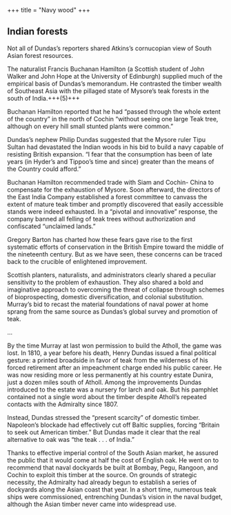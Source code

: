 +++
title = "Navy wood"
+++

## Indian forests
Not all of Dundas’s reporters shared Atkins’s cornucopian view of South Asian forest resources. 

The naturalist Francis Buchanan Hamilton (a Scottish student of John Walker and John Hope at the University of Edinburgh) supplied much of the empirical basis of Dundas’s memorandum. He contrasted the timber wealth of Southeast Asia with the pillaged state of Mysore’s teak forests in the south of India.+++(5)+++ 

Buchanan Hamilton reported that he had “passed through the whole extent of the country” in the north of Cochin “without seeing one large Teak tree, although on every hill small stunted plants were common.” 

Dundas’s nephew Philip Dundas suggested that the Mysore ruler Tipu Sultan had devastated the Indian woods in his bid to build a navy capable of resisting British expansion. “I fear that the consumption has been of late years (in Hyder’s and Tippoo’s time and since) greater than the means of the Country could afford.” 

Buchanan Hamilton recommended trade with Siam and Cochin- China to compensate for the exhaustion of Mysore. Soon afterward, the directors of the East India Company established a forest committee to canvass the extent of mature teak timber and promptly discovered that easily accessible stands were indeed exhausted. In a “pivotal and innovative” response, the company banned all felling of teak trees without authorization and confiscated “unclaimed lands.” 

Gregory Barton has charted how these fears gave rise to the first systematic efforts of conservation in the British Empire toward the middle of the nineteenth century. But as we have seen, these concerns can be traced back to the crucible of enlightened improvement. 

Scottish planters, naturalists, and administrators clearly shared a peculiar sensitivity to the problem of exhaustion. They also shared a bold and imaginative approach to overcoming the threat of collapse through schemes of bioprospecting, domestic diversification, and colonial substitution. Murray’s bid to recast the material foundations of naval power at home sprang from the same source as Dundas’s global survey and promotion of teak.

...

By the time Murray at last won permission to build the Atholl, the game was lost. In 1810, a year before his death, Henry Dundas issued a final political gesture: a printed broadside in favor of teak from the wilderness of his forced retirement after an impeachment charge ended his public career. He was now residing more or less permanently at his country estate Dunira, just a dozen miles south of Atholl. Among the improvements Dundas introduced to the estate was a nursery for larch and oak. But his pamphlet contained not a single word about the timber despite Atholl’s repeated contacts with the Admiralty since 1807. 

Instead, Dundas stressed the “present scarcity” of domestic timber. Napoleon’s blockade had effectively cut off Baltic supplies, forcing “Britain to seek out American timber.” But Dundas made it clear that the real alternative to oak was “the teak . . . of India.” 

Thanks to effective imperial control of the South Asian market, he assured the public that it would come at half the cost of English oak. He went on to recommend that naval dockyards be built at Bombay, Pegu, Rangoon, and Cochin to exploit this timber at the source. On grounds of strategic necessity, the Admiralty had already begun to establish a series of dockyards along the Asian coast that year. In a short time, numerous teak ships were commissioned, entrenching Dundas’s vision in the naval budget, although the Asian timber never came into widespread use.
